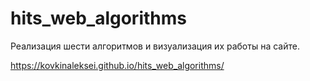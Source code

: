 # hits_web_algorithms
Реализация шести алгоритмов и визуализация их работы на сайте.

https://kovkinaleksei.github.io/hits_web_algorithms/
